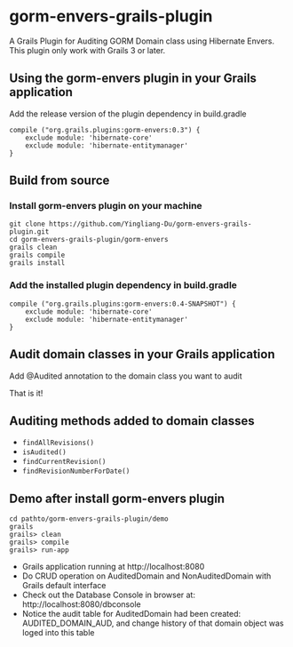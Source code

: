 # gorm-envers-grails-plugin
A Grails Plugin for Auditing GORM Domain class using Hibernate Envers. This plugin only work with Grails 3 or later.

## Using the gorm-envers plugin in your Grails application

Add the release version of the plugin dependency in build.gradle
```
compile ("org.grails.plugins:gorm-envers:0.3") {
	exclude module: 'hibernate-core'
	exclude module: 'hibernate-entitymanager'
}
```

## Build from source 

### Install gorm-envers plugin on your machine
```
git clone https://github.com/Yingliang-Du/gorm-envers-grails-plugin.git
cd gorm-envers-grails-plugin/gorm-envers
grails clean
grails compile
grails install
```
### Add the installed plugin dependency in build.gradle
```
compile ("org.grails.plugins:gorm-envers:0.4-SNAPSHOT") {
	exclude module: 'hibernate-core'
	exclude module: 'hibernate-entitymanager'
}
```
## Audit domain classes in your Grails application
Add @Audited annotation to the domain class you want to audit

That is it!

## Auditing methods added to domain classes
* ```findAllRevisions()```
* ```isAudited()```
* ```findCurrentRevision()```
* ```findRevisionNumberForDate()```

## Demo after install gorm-envers plugin
```
cd pathto/gorm-envers-grails-plugin/demo
grails 
grails> clean
grails> compile
grails> run-app
```

* Grails application running at http://localhost:8080
* Do CRUD operation on AuditedDomain and NonAuditedDomain with Grails default interface
* Check out the Database Console in browser at: http://localhost:8080/dbconsole
* Notice the audit table for AuditedDomain had been created: AUDITED_DOMAIN_AUD, and change history of that domain object was loged into this table
